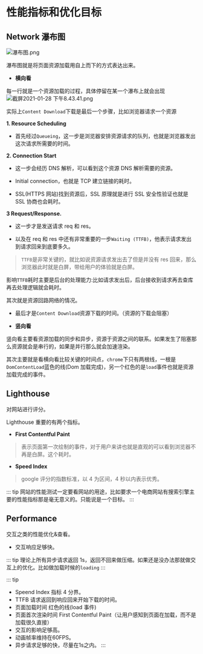 # 性能指标和优化目标

## Network 瀑布图

![瀑布图.png](https://i.loli.net/2021/01/28/FHpQgcZ75DxvOPC.png)

瀑布图就是将页面资源加载用自上而下的方式表达出来。

- **横向看**

每一行就是一个资源加载的过程，具体停留在某一个瀑布上就会出现
![截屏2021-01-28 下午8.43.41.png](https://i.loli.net/2021/01/28/QOjktzodID2F7pR.png)

实际上`Content Download`下载是最后一个步骤，比如浏览器请求一个资源

**1. Resource Scheduling**

- 首先经过`Queueing`，这一步是浏览器安排资源请求的队列，也就是浏览器发出这次请求所需要的时间。

**2. Connection Start**

- 这一步会经历 DNS 解析，可以看到这个资源 DNS 解析需要的资源。

- Initial connection，也就是 TCP 建立链接的耗时。

- SSL(HTTPS 网站)找到资源后，SSL 原理就是进行 SSL 安全性验证也就是 SSL 协商也会耗时。

**3 Request/Response.**

- 这一步才是发送请求 req 和 res。

- 以及在 req 和 res 中还有非常重要的一步`Waiting (TTFB)`，他表示请求发出到请求回来到底要多久。

> `TTFB`是非常关键的，就比如说资源请求发出去了但是并没有 res 回来，那么浏览器此时就是白屏，带给用户的体验就是白屏。

影响`TTFB`耗时主要是后台的处理能力:比如请求发出后，后台接收到请求再去查库再去处理逻辑就会耗时。

其次就是资源回路网络的情况。

- 最后才是`Content Download`资源下载的时间。（资源的下载会阻塞）

* **竖向看**

竖向看主要看资源加载的同步和异步，资源于资源之间的联系。如果发生了阻塞那么资源就会是串行的，如果是并行那么就会加速渲染。

其次主要就是看横向看比较关键的时间点，`chrome`下只有两根线，一根是`DomContentLoad`蓝色的线(Dom 加载完成)，另一个红色的是`load`事件也就是资源加载完成的事件。

## Lighthouse

对网站进行评分。

Lighthouse 重要的有两个指标。

- **First Contentful Paint**

> 表示页面第一次绘制的事件，对于用户来讲也就是直观的可以看到浏览器不再是白屏。这个耗时。

- **Speed Index**

> google 评分的指数标准，以 4 为区间，4 秒以内表示优秀。

::: tip
网站的性能测试一定要看网站的用途，比如要求一个电商网站有搜索引擎主要的性能指标那是毫无意义的。只能说是一个目标。
:::

## Performance

交互之类的性能优化&查看。

- 交互响应足够快。

::: tip
理论上所有异步请求返回 1s，返回不回来做压缩。如果还是没办法那就做交互上的优化。比如做加载时候的`loading`
:::


::: tip
- Speend Index 指标 4 分界。
- TTFB 请求返回到响应回来开始下载的时间。
- 页面加载时间 红色的线(load 事件)
- 页面首次渲染时间 First Contentful Paint（让用户感知到页面在加载，而不是加载很久直接）
- 交互的影响足够高。
- 动画帧率维持在60FPS。
- 异步请求足够的快，尽量在1s之内。
:::
